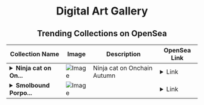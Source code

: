 <div align="center">

# Digital Art Gallery

## Trending Collections on OpenSea

| Collection Name                       | Image                                                                                     | Description                       | OpenSea Link                                                                                          |
|---------------------------------------|-------------------------------------------------------------------------------------------|-----------------------------------|--------------------------------------------------------------------------------------------------------|
| **<details><summary>Ninja cat on On...</summary>Ninja cat on Onchain Autumn</details>** | ![Image](https://i.seadn.io/s/raw/files/8d9e8fff8aa71cba7176b93aace55061.jpg?w=500&auto=format?w=200&auto=format) | Ninja cat on Onchain Autumn | <details><summary>Link</summary>[Ninja cat on Onchain Autumn](https://opensea.io/collection/ninja-cat-on-onchain-autumn)</details> |
| **<details><summary>Smolbound Porpo...</summary>Smolbound Porpoise NFT</details>** | ![Image](https://i.seadn.io/s/raw/files/af5a7bc597ce86f8d018a56d4455788f.png?w=500&auto=format?w=200&auto=format) |  | <details><summary>Link</summary>[Smolbound Porpoise NFT](https://opensea.io/collection/smolbound-porpoise-nft)</details> |

</div>